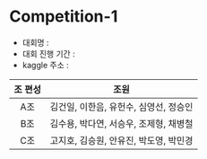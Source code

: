 # Competition-1

- 대회명 : 
- 대회 진행 기간 :
- kaggle 주소 :

|조 편성|조원|
|:---:|:---:|
|A조|김건일, 이한음, 유헌수, 심영선, 정승인|
|B조|김수용, 박다연, 서승우, 조제형, 채병철|
|C조|고지호, 김승원, 안유진, 박도영, 박민경|
